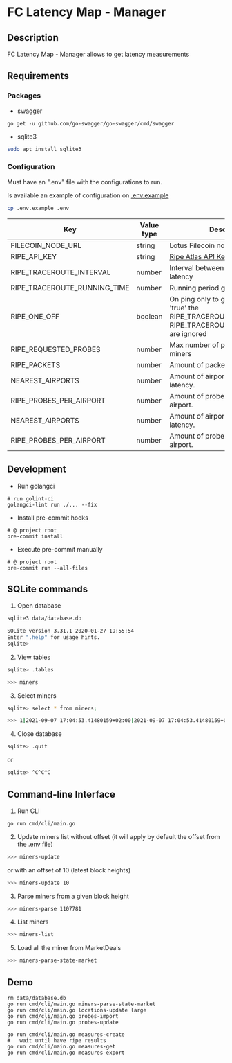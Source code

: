 # FC Latency Map - Manager

## Description

FC Latency Map - Manager allows to get latency measurements

## Requirements

### Packages

- swagger

```shell
go get -u github.com/go-swagger/go-swagger/cmd/swagger

```

- sqlite3

```bash
sudo apt install sqlite3
```

### Configuration

Must have an ".env" file with the configurations to run.

Is available an example of configuration on [.env.example](./.env.example)

```bash
cp .env.example .env
```

| Key | Value type | Description |
| --- | --- | --- |
| FILECOIN_NODE_URL | string     | Lotus Filecoin node url |
| RIPE_API_KEY| string | [Ripe Atlas API Key](https://atlas.ripe.net/keys/)       |
| RIPE_TRACEROUTE_INTERVAL| number  | Interval between ping to get miners latency |
| RIPE_TRACEROUTE_RUNNING_TIME| number | Running period get latency|
| RIPE_ONE_OFF | boolean | On ping only to get latency. When is 'true' the RIPE_TRACEROUTE_INTERVAL and RIPE_TRACEROUTE_RUNNING_TIME are ignored|
| RIPE_REQUESTED_PROBES | number | Max number of probes to call miners |
| RIPE_PACKETS | number | Amount of packets to ping miners. |
| NEAREST_AIRPORTS | number | Amount of airports miner to test latency. |
| RIPE_PROBES_PER_AIRPORT | number | Amount of probes near to miner to airport. |
| NEAREST_AIRPORTS | number | Amount of airports miner to test latency. |
| RIPE_PROBES_PER_AIRPORT | number | Amount of probes near to miner to airport. |

## Development

* Run golangci

```shell
# run golint-ci
golangci-lint run ./... --fix
```

* Install pre-commit hooks

```shell
# @ project root
pre-commit install
```

* Execute pre-commit manually

```shell
# @ project root
pre-commit run --all-files
```

## SQLite commands

1. Open database

```bash
sqlite3 data/database.db

SQLite version 3.31.1 2020-01-27 19:55:54
Enter ".help" for usage hints.
sqlite>
```

2. View tables

```bash
sqlite> .tables

>>> miners
```

3. Select miners

```bash
sqlite> select * from miners;

>>> 1|2021-09-07 17:04:53.41480159+02:00|2021-09-07 17:04:53.41480159+02:00||dummyAddress|dummyIp
```

4. Close database

```bash
sqlite> .quit
```
or
```bash
sqlite> ^C^C^C
```

## Command-line Interface
1. Run CLI
```bash
go run cmd/cli/main.go
```

2. Update miners list
without offset (it will apply by default the offset from the .env file)
```bash
>>> miners-update
```
or with an offset of 10 (latest block heights)
```bash
>>> miners-update 10
```

3. Parse miners from a given block height

```bash
>>> miners-parse 1107781
```

4. List miners

```bash
>>> miners-list
```

5. Load all the miner from MarketDeals

```bash
>>> miners-parse-state-market
```

## Demo

```shell
rm data/database.db
go run cmd/cli/main.go miners-parse-state-market
go run cmd/cli/main.go locations-update large
go run cmd/cli/main.go probes-import
go run cmd/cli/main.go probes-update

go run cmd/cli/main.go measures-create
#   wait until have ripe results
go run cmd/cli/main.go measures-get
go run cmd/cli/main.go measures-export
```

